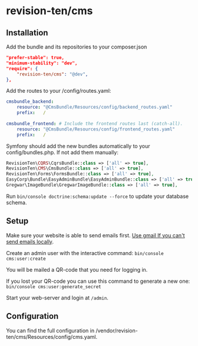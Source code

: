 # revision-ten/cms

## Installation


Add the bundle and its repositories to your composer.json
```JSON
"prefer-stable": true,
"minimum-stability": "dev",
"require": {
    "revision-ten/cms": "@dev",
},
```


Add the routes to your /config/routes.yaml:
```YAML
cmsbundle_backend:
    resource: "@CmsBundle/Resources/config/backend_routes.yaml"
    prefix:   /
    
cmsbundle_frontend: # Include the frontend routes last (catch-all).
    resource: "@CmsBundle/Resources/config/frontend_routes.yaml"
    prefix:   /

```

Symfony should add the new bundles automatically to your config/bundles.php.
If not add them manually:
```PHP
RevisionTen\CQRS\CqrsBundle::class => ['all' => true],
RevisionTen\CMS\CmsBundle::class => ['all' => true],
RevisionTen\Forms\FormsBundle::class => ['all' => true],
EasyCorp\Bundle\EasyAdminBundle\EasyAdminBundle::class => ['all' => true],
Gregwar\ImageBundle\GregwarImageBundle::class => ['all' => true],
```

Run `bin/console doctrine:schema:update --force` to update your database schema.

## Setup

Make sure your website is able to send emails first. [Use gmail If you can't send emails locally](https://symfony.com/doc/current/email.html#using-gmail-to-send-emails).

Create an admin user with the interactive command: `bin/console cms:user:create`

You will be mailed a QR-code that you need for logging in.

If you lost your QR-code you can use this command to generate a new one: `bin/console cms:user:generate_secret`

Start your web-server and login at `/admin`.

## Configuration

You can find the full configuration in /vendor/revision-ten/cms/Resources/config/cms.yaml.
